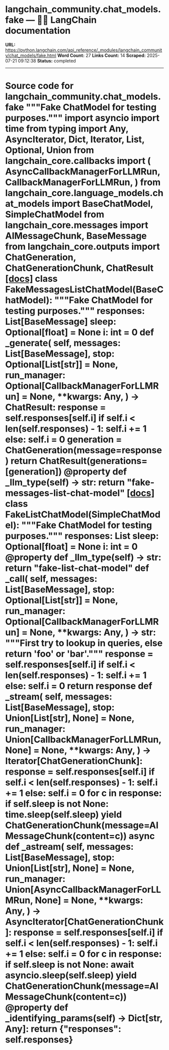 # langchain_community.chat_models.fake — 🦜🔗 LangChain  documentation

**URL:** https://python.langchain.com/api_reference/_modules/langchain_community/chat_models/fake.html
**Word Count:** 27
**Links Count:** 14
**Scraped:** 2025-07-21 09:12:38
**Status:** completed

---

# Source code for langchain\_community.chat\_models.fake               """Fake ChatModel for testing purposes."""          import asyncio     import time     from typing import Any, AsyncIterator, Dict, Iterator, List, Optional, Union          from langchain_core.callbacks import (         AsyncCallbackManagerForLLMRun,         CallbackManagerForLLMRun,     )     from langchain_core.language_models.chat_models import BaseChatModel, SimpleChatModel     from langchain_core.messages import AIMessageChunk, BaseMessage     from langchain_core.outputs import ChatGeneration, ChatGenerationChunk, ChatResult                              [[docs]](https://python.langchain.com/api_reference/community/chat_models/langchain_community.chat_models.fake.FakeMessagesListChatModel.html#langchain_community.chat_models.fake.FakeMessagesListChatModel)     class FakeMessagesListChatModel(BaseChatModel):         """Fake ChatModel for testing purposes."""              responses: List[BaseMessage]         sleep: Optional[float] = None         i: int = 0              def _generate(             self,             messages: List[BaseMessage],             stop: Optional[List[str]] = None,             run_manager: Optional[CallbackManagerForLLMRun] = None,             **kwargs: Any,         ) -> ChatResult:             response = self.responses[self.i]             if self.i < len(self.responses) - 1:                 self.i += 1             else:                 self.i = 0             generation = ChatGeneration(message=response)             return ChatResult(generations=[generation])              @property         def _llm_type(self) -> str:             return "fake-messages-list-chat-model"                                             [[docs]](https://python.langchain.com/api_reference/community/chat_models/langchain_community.chat_models.fake.FakeListChatModel.html#langchain_community.chat_models.fake.FakeListChatModel)     class FakeListChatModel(SimpleChatModel):         """Fake ChatModel for testing purposes."""              responses: List         sleep: Optional[float] = None         i: int = 0              @property         def _llm_type(self) -> str:             return "fake-list-chat-model"              def _call(             self,             messages: List[BaseMessage],             stop: Optional[List[str]] = None,             run_manager: Optional[CallbackManagerForLLMRun] = None,             **kwargs: Any,         ) -> str:             """First try to lookup in queries, else return 'foo' or 'bar'."""             response = self.responses[self.i]             if self.i < len(self.responses) - 1:                 self.i += 1             else:                 self.i = 0             return response              def _stream(             self,             messages: List[BaseMessage],             stop: Union[List[str], None] = None,             run_manager: Union[CallbackManagerForLLMRun, None] = None,             **kwargs: Any,         ) -> Iterator[ChatGenerationChunk]:             response = self.responses[self.i]             if self.i < len(self.responses) - 1:                 self.i += 1             else:                 self.i = 0             for c in response:                 if self.sleep is not None:                     time.sleep(self.sleep)                 yield ChatGenerationChunk(message=AIMessageChunk(content=c))              async def _astream(             self,             messages: List[BaseMessage],             stop: Union[List[str], None] = None,             run_manager: Union[AsyncCallbackManagerForLLMRun, None] = None,             **kwargs: Any,         ) -> AsyncIterator[ChatGenerationChunk]:             response = self.responses[self.i]             if self.i < len(self.responses) - 1:                 self.i += 1             else:                 self.i = 0             for c in response:                 if self.sleep is not None:                     await asyncio.sleep(self.sleep)                 yield ChatGenerationChunk(message=AIMessageChunk(content=c))              @property         def _identifying_params(self) -> Dict[str, Any]:             return {"responses": self.responses}